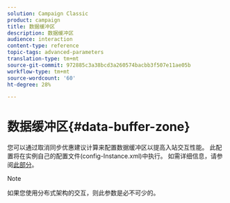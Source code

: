 ```yaml
---
solution: Campaign Classic
product: campaign
title: 数据缓冲区
description: 数据缓冲区
audience: interaction
content-type: reference
topic-tags: advanced-parameters
translation-type: tm+mt
source-git-commit: 972885c3a38bcd3a260574bacbb3f507e11ae05b
workflow-type: tm+mt
source-wordcount: '60'
ht-degree: 28%

---
```



# 数据缓冲区{#data-buffer-zone}

您可以通过取消同步优惠建议计算来配置数据缓冲区以提高入站交互性能。 此配置将在实例自己的配置文件(config-Instance.xml)中执行。 如需详细信息，请参阅[此部分](../../installation/using/interaction---data-buffer.md)。

>[!NOTE]
>
>如果您使用分布式架构的交互，则此参数是必不可少的。

